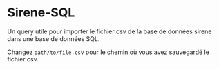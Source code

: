 # Sirene-SQL
Un query utile pour importer le fichier csv de la base de données sirene dans une base de données SQL.

Changez `path/to/file.csv` pour le chemin où vous avez sauvegardé le fichier csv.
